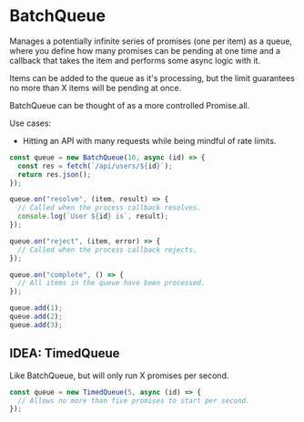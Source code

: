 # BatchQueue

Manages a potentially infinite series of promises (one per item) as a queue, where you define how many promises can be pending at one time and a callback that takes the item and performs some async logic with it.

Items can be added to the queue as it's processing, but the limit guarantees no more than X items will be pending at once.

BatchQueue can be thought of as a more controlled Promise.all.

Use cases:

- Hitting an API with many requests while being mindful of rate limits.

```ts
const queue = new BatchQueue(10, async (id) => {
  const res = fetch(`/api/users/${id}`);
  return res.json();
});

queue.on("resolve", (item, result) => {
  // Called when the process callback resolves.
  console.log(`User ${id} is`, result);
});

queue.on("reject", (item, error) => {
  // Called when the process callback rejects.
});

queue.on("complete", () => {
  // All items in the queue have been processed.
});

queue.add(1);
queue.add(2);
queue.add(3);
```

## IDEA: TimedQueue

Like BatchQueue, but will only run X promises per second.

```ts
const queue = new TimedQueue(5, async (id) => {
  // Allows no more than five promises to start per second.
});
```
